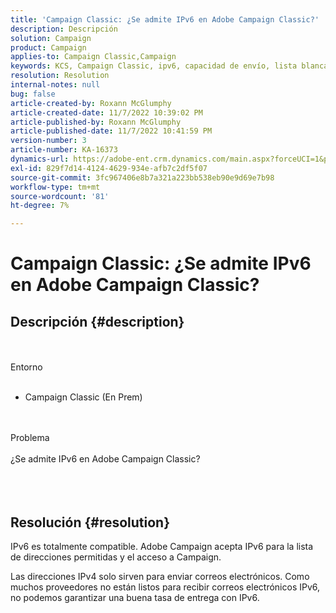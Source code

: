 ```yaml
---
title: 'Campaign Classic: ¿Se admite IPv6 en Adobe Campaign Classic?'
description: Descripción
solution: Campaign
product: Campaign
applies-to: Campaign Classic,Campaign
keywords: KCS, Campaign Classic, ipv6, capacidad de envío, lista blanca
resolution: Resolution
internal-notes: null
bug: false
article-created-by: Roxann McGlumphy
article-created-date: 11/7/2022 10:39:02 PM
article-published-by: Roxann McGlumphy
article-published-date: 11/7/2022 10:41:59 PM
version-number: 3
article-number: KA-16373
dynamics-url: https://adobe-ent.crm.dynamics.com/main.aspx?forceUCI=1&pagetype=entityrecord&etn=knowledgearticle&id=4cfcb5f4-ec5e-ed11-9561-6045bd006704
exl-id: 829f7d14-4124-4629-934e-afb7c2df5f07
source-git-commit: 3fc967406e8b7a321a223bb538eb90e9d69e7b98
workflow-type: tm+mt
source-wordcount: '81'
ht-degree: 7%

---
```


# Campaign Classic: ¿Se admite IPv6 en Adobe Campaign Classic?

## Descripción {#description}

<br><br>Entorno<br><br>
- Campaign Classic (En Prem)

<br><br>Problema<br><br>¿Se admite IPv6 en Adobe Campaign Classic?<br><br> <br><br>

## Resolución {#resolution}


IPv6 es totalmente compatible. Adobe Campaign acepta IPv6 para la lista de direcciones permitidas y el acceso a Campaign.

Las direcciones IPv4 solo sirven para enviar correos electrónicos. Como muchos proveedores no están listos para recibir correos electrónicos IPv6, no podemos garantizar una buena tasa de entrega con IPv6.
